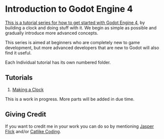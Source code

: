 # Introduction to Godot Engine 4

[This is a tutorial series for how to get started with Godot Engine 4](https://catlikecoding.com/godot/introduction/), by building a clock and doing stuff with it. We begin as simple as possible and gradually introduce more advanced concepts.

This series is aimed at beginners who are completely new to game development, but more advanced developers that are new to Godot will also find it useful.

Each Individual tutorial has its own numbered folder.

## Tutorials

1. [Making a Clock](https://catlikecoding.com/godot/introduction/1-making-a-clock/)

This is a work in progress. More parts will be added in due time.

## Giving Credit

If you want to credit me in your work you can do so by mentioning [Jasper Flick](https://catlikecoding.com/jasper-flick/) and/or [Catlike Coding](https://catlikecoding.com).